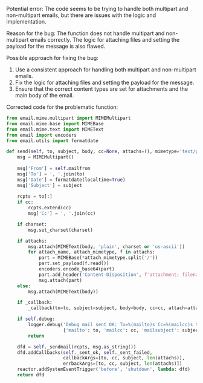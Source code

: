 Potential error: The code seems to be trying to handle both multipart and non-multipart emails, but there are issues with the logic and implementation.

Reason for the bug: The function does not handle multipart and non-multipart emails correctly. The logic for attaching files and setting the payload for the message is also flawed.

Possible approach for fixing the bug:
1. Use a consistent approach for handling both multipart and non-multipart emails.
2. Fix the logic for attaching files and setting the payload for the message.
3. Ensure that the correct content types are set for attachments and the main body of the email.

Corrected code for the problematic function:

```python
from email.mime.multipart import MIMEMultipart
from email.mime.base import MIMEBase
from email.mime.text import MIMEText
from email import encoders
from email.utils import formatdate

def send(self, to, subject, body, cc=None, attachs=(), mimetype='text/plain', charset=None, _callback=None):
    msg = MIMEMultipart()
    
    msg['From'] = self.mailfrom
    msg['To'] = ', '.join(to)
    msg['Date'] = formatdate(localtime=True)
    msg['Subject'] = subject
    
    rcpts = to[:]
    if cc:
        rcpts.extend(cc)
        msg['Cc'] = ', '.join(cc)

    if charset:
        msg.set_charset(charset)

    if attachs:
        msg.attach(MIMEText(body, 'plain', charset or 'us-ascii'))
        for attach_name, attach_mimetype, f in attachs:
            part = MIMEBase(*attach_mimetype.split('/'))
            part.set_payload(f.read())
            encoders.encode_base64(part)
            part.add_header('Content-Disposition', f'attachment; filename="{attach_name}"')
            msg.attach(part)
    else:
        msg.attach(MIMEText(body))

    if _callback:
        _callback(to=to, subject=subject, body=body, cc=cc, attach=attachs, msg=msg)

    if self.debug:
        logger.debug('Debug mail sent OK: To=%(mailto)s Cc=%(mailcc)s Subject="%(mailsubject)s" Attachs=%(mailattachs)d',
                     {'mailto': to, 'mailcc': cc, 'mailsubject': subject, 'mailattachs': len(attachs)})
        return

    dfd = self._sendmail(rcpts, msg.as_string())
    dfd.addCallbacks(self._sent_ok, self._sent_failed,
                     callbackArgs=[to, cc, subject, len(attachs)],
                     errbackArgs=[to, cc, subject, len(attachs)])
    reactor.addSystemEventTrigger('before', 'shutdown', lambda: dfd)
    return dfd
```